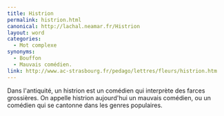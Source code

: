 ```yaml
---
title: Histrion
permalink: histrion.html
canonical: http://lachal.neamar.fr/Histrion
layout: word
categories:
  - Mot complexe
synonyms:
  - Bouffon
  - Mauvais comédien.
link: http://www.ac-strasbourg.fr/pedago/lettres/fleurs/histrion.htm
---
```


Dans l'antiquité, un histrion est un comédien qui interprète des farces grossières.
On appelle histrion aujourd'hui un mauvais comédien, ou un comédien qui se cantonne dans les genres populaires.

